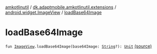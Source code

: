 [amkotlinutil](../../index.md) / [dk.adaptmobile.amkotlinutil.extensions](../index.md) / [android.widget.ImageView](index.md) / [loadBase64Image](./load-base64-image.md)

# loadBase64Image

`fun `[`ImageView`](https://developer.android.com/reference/android/widget/ImageView.html)`.loadBase64Image(base64Image: `[`String`](https://kotlinlang.org/api/latest/jvm/stdlib/kotlin/-string/index.html)`?): `[`Unit`](https://kotlinlang.org/api/latest/jvm/stdlib/kotlin/-unit/index.html) [(source)](https://github.com/adaptmobile-organization/amkotlinutil/tree/master/amkotlinutil/src/main/java/dk/adaptmobile/amkotlinutil/extensions/ImageViewExtensions.kt#L102)